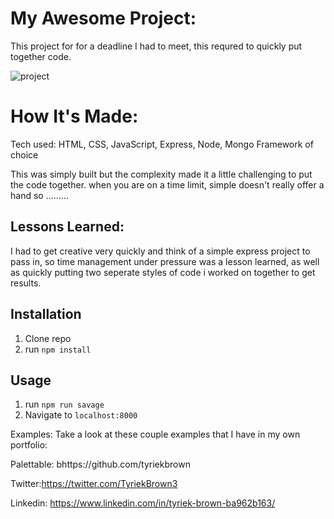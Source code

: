 <h1>My Awesome Project:</h1>


This project for for a deadline I had to meet, this requred to quickly put together code.

![project](https://user-images.githubusercontent.com/39627002/42538052-5c584d60-845c-11e8-8e48-4961ffb454f4.PNG)



<h1>How It's Made:</h1>
Tech used: HTML, CSS, JavaScript, Express, Node, Mongo Framework of choice

This was simply built but the complexity made it a little challenging to put the code together. when you are on a time limit, simple doesn't really offer a hand so .........


<h2>Lessons Learned:</h2>

I had to get creative very quickly and think of a simple express project to pass in, so time management under pressure was a lesson learned, as well as quickly putting two seperate styles of code i worked on together to get results.



## Installation

1. Clone repo
2. run `npm install`

## Usage

1. run `npm run savage`
2. Navigate to `localhost:8000`

Examples:
Take a look at these couple examples that I have in my own portfolio:

Palettable: bhttps://github.com/tyriekbrown

Twitter:https://twitter.com/TyriekBrown3

Linkedin: https://www.linkedin.com/in/tyriek-brown-ba962b163/
